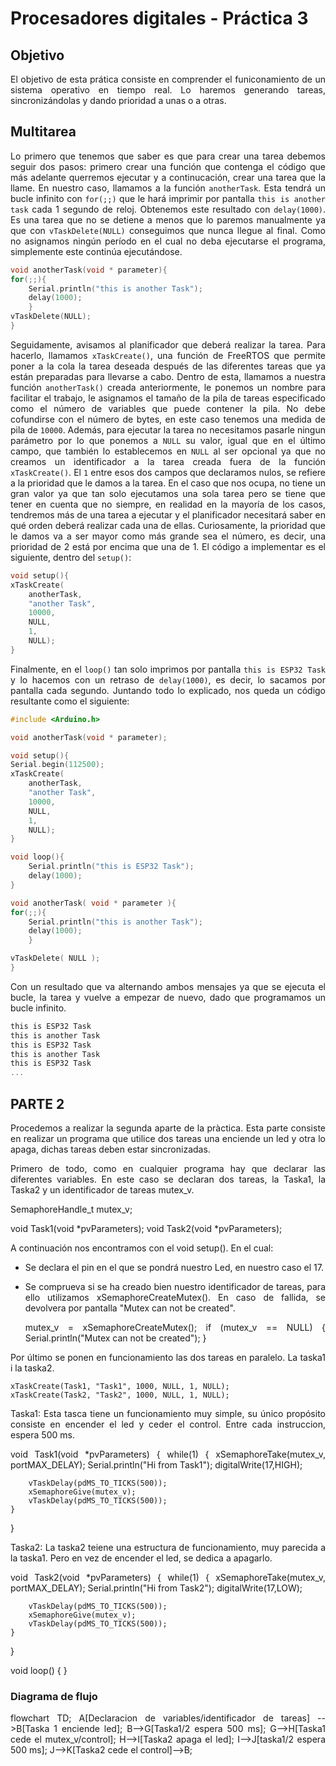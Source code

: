 # Procesadores digitales - Práctica 3

## Objetivo
<div align="justify">

El objetivo de esta prática consiste en comprender el funiconamiento de un sistema operativo en tiempo real. Lo haremos generando tareas, sincronizándolas y dando prioridad a unas o a otras.

## Multitarea

Lo primero que tenemos que saber es que para crear una tarea debemos seguir dos pasos: primero crear una función que contenga el código que más adelante querremos ejecutar y a continucación, crear una tarea que la llame. En nuestro caso, llamamos a la función `anotherTask`. Esta tendrá un bucle infinito con `for(;;)` que le hará imprimir por pantalla `this is another task` cada 1 segundo de reloj. Obtenemos este resultado con `delay(1000)`. Es una tarea que no se detiene a menos que lo paremos manualmente ya que con `vTaskDelete(NULL)` conseguimos que nunca llegue al final. Como no asignamos ningún período en el cual no deba ejecutarse el programa, simplemente este continúa ejecutándose. 

```cpp
void anotherTask(void * parameter){
for(;;){
    Serial.println("this is another Task");
    delay(1000);
    }
vTaskDelete(NULL);
}
```

Seguidamente, avisamos al planificador que deberá realizar la tarea. Para hacerlo, llamamos `xTaskCreate()`, una función de FreeRTOS que permite poner a la cola la tarea deseada después de las diferentes tareas que ya están preparadas para llevarse a cabo. Dentro de esta, llamamos a nuestra función `anotherTask()` creada anteriormente, le ponemos un nombre para facilitar el trabajo, le asignamos el tamaño de la pila de tareas especificado como el número de variables que puede contener la pila. No debe cofundirse con el número de bytes, en este caso tenemos una medida de pila de `10000`. Además, para ejecutar la tarea no necesitamos pasarle ningun parámetro por lo que ponemos a `NULL` su valor, igual que en el último campo, que también lo establecemos en `NULL` al ser opcional ya que no creamos un identificador a la tarea creada fuera de la función `xTaskCreate()`. El `1` entre esos dos campos que declaramos nulos, se refiere a la prioridad que le damos a la tarea. En el caso que nos ocupa, no tiene un gran valor ya que tan solo ejecutamos una sola tarea pero se tiene que tener en cuenta que no siempre, en realidad en la mayoría de los casos, tendremos más de una tarea a ejecutar y el planificador necesitará saber en qué orden deberá realizar cada una de ellas. Curiosamente, la prioridad que le damos va a ser mayor como más grande sea el número, es decir, una prioridad de 2 está por encima que una de 1. El código a implementar es el siguiente, dentro del `setup()`:

```cpp
void setup(){
xTaskCreate(
    anotherTask,
    "another Task",
    10000, 
    NULL, 
    1, 
    NULL);
}
```
Finalmente, en el `loop()` tan solo imprimos por pantalla `this is ESP32 Task` y lo hacemos con un retraso de `delay(1000)`, es decir, lo sacamos por pantalla cada segundo. Juntando todo lo explicado, nos queda un código resultante como el siguiente:

```cpp
#include <Arduino.h>

void anotherTask(void * parameter);

void setup(){
Serial.begin(112500);
xTaskCreate(
    anotherTask, 
    "another Task",
    10000, 
    NULL,
    1, 
    NULL); 
}

void loop(){
    Serial.println("this is ESP32 Task");
    delay(1000);
}

void anotherTask( void * parameter ){
for(;;){
    Serial.println("this is another Task");
    delay(1000);
    }

vTaskDelete( NULL );
}
```
Con un resultado que va alternando ambos mensajes ya que se ejecuta el bucle, la tarea y vuelve a empezar de nuevo, dado que programamos un bucle infinito.
```c
this is ESP32 Task
this is another Task
this is ESP32 Task
this is another Task
this is ESP32 Task
...
```

## PARTE 2
Procedemos a realizar la segunda aparte de la pràctica. Esta parte consiste en realizar un programa que utilice dos tareas una enciende un led y otra lo apaga, dichas tareas deben estar sincronizadas.


Primero de todo, como en cualquier programa hay que declarar las diferentes variables. En este caso se declaran dos tareas, la Taska1, la Taska2 y un identificador de tareas mutex_v.

SemaphoreHandle_t mutex_v; 

void Task1(void *pvParameters);
void Task2(void *pvParameters);

A continuación nos encontramos con el void setup(). En el cual:

- Se declara el pin en el que se pondrá nuestro Led, en nuestro caso el 17.

- Se comprueva si se ha creado bien nuestro identificador de tareas, para ello 
utilizamos xSemaphoreCreateMutex(). En caso de fallida, se devolvera por pantalla "Mutex can not be created". 

    mutex_v = xSemaphoreCreateMutex(); 
    if (mutex_v == NULL) { 
        Serial.println("Mutex can not be created"); 
    }

Por último se ponen en funcionamiento las dos tareas en paralelo. La taska1 i la taska2. 
	
    xTaskCreate(Task1, "Task1", 1000, NULL, 1, NULL); 
    xTaskCreate(Task2, "Task2", 1000, NULL, 1, NULL); 

Taska1: 
Esta tasca tiene un funcionamiento muy simple, su único propósito consiste en encender el led y ceder el control. Entre cada instruccion, espera 500 ms.

void Task1(void *pvParameters) { 
    while(1) { 
        xSemaphoreTake(mutex_v, portMAX_DELAY); 
        Serial.println("Hi from Task1"); 
        digitalWrite(17,HIGH);
        
        vTaskDelay(pdMS_TO_TICKS(500)); 
        xSemaphoreGive(mutex_v); 
        vTaskDelay(pdMS_TO_TICKS(500)); 
    } 
} 




Taska2:
La taska2 teiene una estructura de funcionamiento, muy parecida a la taska1. Pero en vez de encender el led, se dedica a apagarlo. 



void Task2(void *pvParameters) { 
    while(1) { 
        xSemaphoreTake(mutex_v, portMAX_DELAY); 
        Serial.println("Hi from Task2"); 
        digitalWrite(17,LOW);

        vTaskDelay(pdMS_TO_TICKS(500)); 
        xSemaphoreGive(mutex_v); 
        vTaskDelay(pdMS_TO_TICKS(500)); 
    } 
} 

void loop() { }



### Diagrama de flujo


<div class="mermaid">
flowchart TD;
    A[Declaracion de variables/identificador de tareas] -->B[Taska 1 enciende led];    
    B-->G[Taska1/2 espera 500 ms];
    G-->H[Taska1 cede el mutex_v/control];
    H-->I[Taska2 apaga el led];
    I-->J[taska1/2 espera 500 ms];
    J-->K[Taska2 cede el control]-->B;
 
   
  </div>
